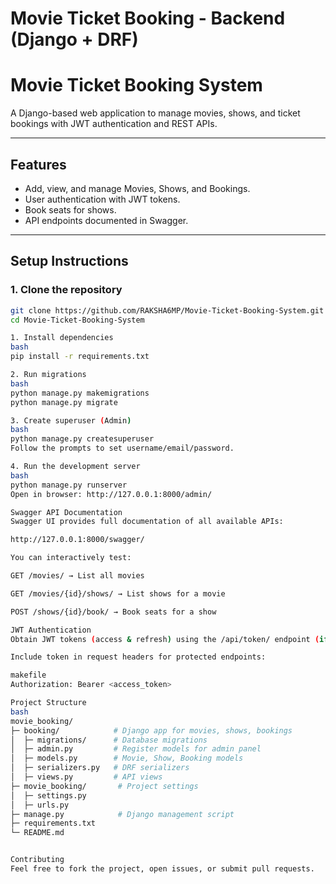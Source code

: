 # Movie Ticket Booking - Backend (Django + DRF)

# Movie Ticket Booking System

A Django-based web application to manage movies, shows, and ticket bookings with JWT authentication and REST APIs.  

---

## **Features**

- Add, view, and manage Movies, Shows, and Bookings.  
- User authentication with JWT tokens.  
- Book seats for shows.  
- API endpoints documented in Swagger.  

---

## **Setup Instructions**

### **1. Clone the repository**
```bash
git clone https://github.com/RAKSHA6MP/Movie-Ticket-Booking-System.git
cd Movie-Ticket-Booking-System

1. Install dependencies
bash
pip install -r requirements.txt

2. Run migrations
bash
python manage.py makemigrations
python manage.py migrate

3. Create superuser (Admin)
bash
python manage.py createsuperuser
Follow the prompts to set username/email/password.

4. Run the development server
bash
python manage.py runserver
Open in browser: http://127.0.0.1:8000/admin/

Swagger API Documentation
Swagger UI provides full documentation of all available APIs:

http://127.0.0.1:8000/swagger/

You can interactively test:

GET /movies/ → List all movies

GET /movies/{id}/shows/ → List shows for a movie

POST /shows/{id}/book/ → Book seats for a show

JWT Authentication
Obtain JWT tokens (access & refresh) using the /api/token/ endpoint (if implemented).

Include token in request headers for protected endpoints:

makefile
Authorization: Bearer <access_token>

Project Structure
bash
movie_booking/
├─ booking/            # Django app for movies, shows, bookings
│  ├─ migrations/      # Database migrations
│  ├─ admin.py         # Register models for admin panel
│  ├─ models.py        # Movie, Show, Booking models
│  ├─ serializers.py   # DRF serializers
│  ├─ views.py         # API views
├─ movie_booking/       # Project settings
│  ├─ settings.py
│  ├─ urls.py
├─ manage.py            # Django management script
├─ requirements.txt
└─ README.md


Contributing
Feel free to fork the project, open issues, or submit pull requests.